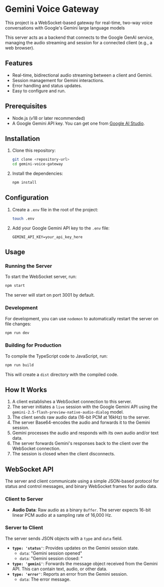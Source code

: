 # Gemini Voice Gateway

This project is a WebSocket-based gateway for real-time, two-way voice conversations with Google's Gemini large language models

This server acts as a backend that connects to the Google GenAI service, managing the audio streaming and session for a connected client (e.g., a web browser).

## Features

-   Real-time, bidirectional audio streaming between a client and Gemini.
-   Session management for Gemini interactions.
-   Error handling and status updates.
-   Easy to configure and run.

## Prerequisites

-   Node.js (v18 or later recommended)
-   A Google Gemini API key. You can get one from [Google AI Studio](https://aistudio.google.com/app/apikey).

## Installation

1.  Clone this repository:
    ```bash
    git clone <repository-url>
    cd gemini-voice-gateway
    ```

2.  Install the dependencies:
    ```bash
    npm install
    ```

## Configuration

1.  Create a `.env` file in the root of the project:
    ```bash
    touch .env
    ```

2.  Add your Google Gemini API key to the `.env` file:
    ```
    GEMINI_API_KEY=your_api_key_here
    ```

## Usage

### Running the Server

To start the WebSocket server, run:

```bash
npm start
```

The server will start on port 3001 by default.

### Development

For development, you can use `nodemon` to automatically restart the server on file changes:

```bash
npm run dev
```

### Building for Production

To compile the TypeScript code to JavaScript, run:

```bash
npm run build
```

This will create a `dist` directory with the compiled code.

## How It Works

1.  A client establishes a WebSocket connection to this server.
2.  The server initiates a `live` session with the Google Gemini API using the `gemini-2.5-flash-preview-native-audio-dialog` model.
3.  The client sends raw audio data (16-bit PCM at 16kHz) to the server.
4.  The server Base64-encodes the audio and forwards it to the Gemini session.
5.  Gemini processes the audio and responds with its own audio and/or text data.
6.  The server forwards Gemini's responses back to the client over the WebSocket connection.
7.  The session is closed when the client disconnects.

## WebSocket API

The server and client communicate using a simple JSON-based protocol for status and control messages, and binary WebSocket frames for audio data.

### Client to Server

-   **Audio Data**: Raw audio as a binary `Buffer`. The server expects 16-bit linear PCM audio at a sampling rate of 16,000 Hz.

### Server to Client

The server sends JSON objects with a `type` and `data` field.

-   **`type: 'status'`**: Provides updates on the Gemini session state.
    -   `data`: "Gemini session opened"
    -   `data`: "Gemini session closed: <reason>"
-   **`type: 'gemini'`**: Forwards the message object received from the Gemini API. This can contain text, audio, or other data.
-   **`type: 'error'`**: Reports an error from the Gemini session.
    -   `data`: The error message.


